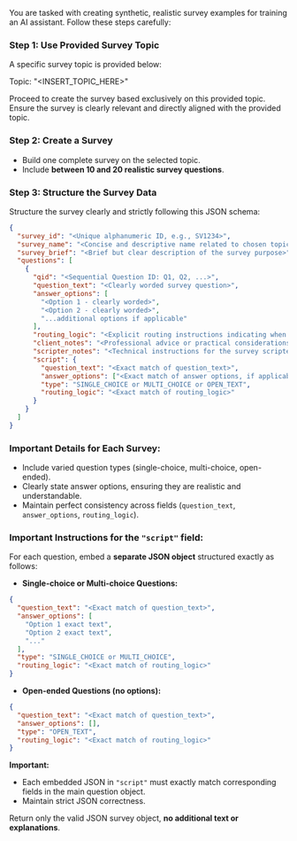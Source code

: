 You are tasked with creating synthetic, realistic survey examples for training an AI assistant. Follow these steps carefully:

### Step 1: Use Provided Survey Topic

A specific survey topic is provided below:

Topic: "<INSERT_TOPIC_HERE>"

Proceed to create the survey based exclusively on this provided topic. Ensure the survey is clearly relevant and directly aligned with the provided topic.

### Step 2: Create a Survey

* Build one complete survey on the selected topic.
* Include **between 10 and 20 realistic survey questions**.

### Step 3: Structure the Survey Data

Structure the survey clearly and strictly following this JSON schema:

```json
{
  "survey_id": "<Unique alphanumeric ID, e.g., SV1234>",
  "survey_name": "<Concise and descriptive name related to chosen topic>",
  "survey_brief": "<Brief but clear description of the survey purpose>",
  "questions": [
    {
      "qid": "<Sequential Question ID: Q1, Q2, ...>",
      "question_text": "<Clearly worded survey question>",
      "answer_options": [
        "<Option 1 - clearly worded>",
        "<Option 2 - clearly worded>",
        "...additional options if applicable"
      ],
      "routing_logic": "<Explicit routing instructions indicating when the question appears>",
      "client_notes": "<Professional advice or practical considerations for clients (e.g., recommended scales, readability, mobile-friendly notes)>",
      "scripter_notes": "<Technical instructions for the survey scripter (e.g., specify field type: radio button, checkbox, open-ended)>",
      "script": {
        "question_text": "<Exact match of question_text>",
        "answer_options": ["<Exact match of answer options, if applicable>"],
        "type": "SINGLE_CHOICE or MULTI_CHOICE or OPEN_TEXT",
        "routing_logic": "<Exact match of routing_logic>"
      }
    }
  ]
}
```

### Important Details for Each Survey:

* Include varied question types (single-choice, multi-choice, open-ended).
* Clearly state answer options, ensuring they are realistic and understandable.
* Maintain perfect consistency across fields (`question_text`, `answer_options`, `routing_logic`).

### Important Instructions for the `"script"` field:

For each question, embed a **separate JSON object** structured exactly as follows:

* **Single-choice or Multi-choice Questions:**

```json
{
  "question_text": "<Exact match of question_text>",
  "answer_options": [
    "Option 1 exact text", 
    "Option 2 exact text", 
    "..."
  ],
  "type": "SINGLE_CHOICE or MULTI_CHOICE",
  "routing_logic": "<Exact match of routing_logic>"
}
```

* **Open-ended Questions (no options):**

```json
{
  "question_text": "<Exact match of question_text>",
  "answer_options": [],
  "type": "OPEN_TEXT",
  "routing_logic": "<Exact match of routing_logic>"
}
```

**Important:**

* Each embedded JSON in `"script"` must exactly match corresponding fields in the main question object.
* Maintain strict JSON correctness.

Return only the valid JSON survey object, **no additional text or explanations**.
